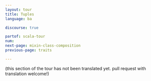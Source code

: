 ```yaml
---
layout: tour
title: Tuples
language: ba

discourse: true

partof: scala-tour
num: 
next-page: mixin-class-composition
previous-page: traits

---
```


(this section of the tour has not been translated yet. pull request
with translation welcome!)